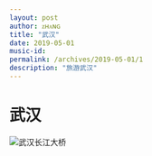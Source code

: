 ```yaml
---
layout: post
author: ᴢʜᴀɴɢ
title: "武汉"
date: 2019-05-01
music-id: 
permalink: /archives/2019-05-01/1
description: "旅游武汉"
---
```


# 武汉
![武汉长江大桥](https://aroucc.oss-cn-hangzhou.aliyuncs.com/images/e68c661d522abbfd557e5af1c1ddd2b.jpg)



